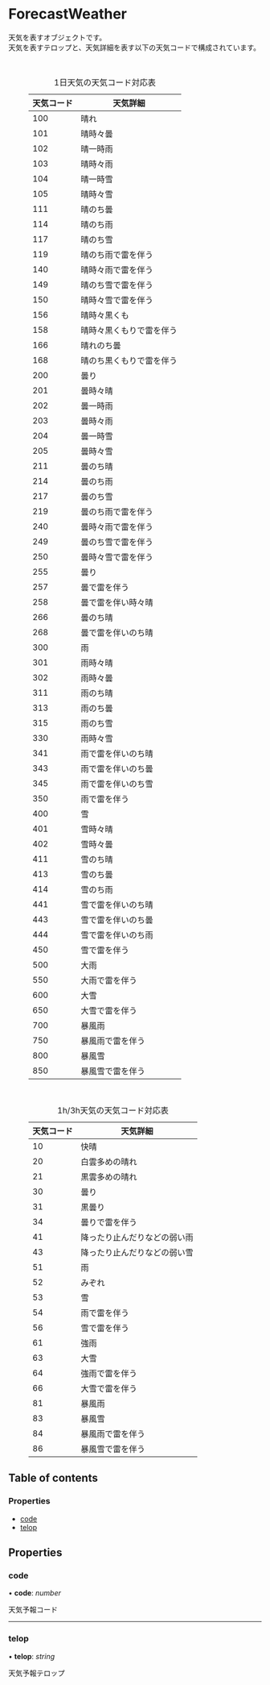 # ForecastWeather


天気を表すオブジェクトです。<br>
天気を表すテロップと、天気詳細を表す以下の天気コードで構成されています。
<p>&nbsp;</p>
<figure>
<table>
<caption>1日天気の天気コード対応表</caption>
<thead>
<tr><th>天気コード</th><th>天気詳細</th></tr>
</thead>
<tbody>
<tr><td>100</td><td>晴れ</td></tr>
<tr><td>101</td><td>晴時々曇</td></tr>
<tr><td>102</td><td>晴一時雨</td></tr>
<tr><td>103</td><td>晴時々雨</td></tr>
<tr><td>104</td><td>晴一時雪</td></tr>
<tr><td>105</td><td>晴時々雪</td></tr>
<tr><td>111</td><td>晴のち曇</td></tr>
<tr><td>114</td><td>晴のち雨</td></tr>
<tr><td>117</td><td>晴のち雪</td></tr>
<tr><td>119</td><td>晴のち雨で雷を伴う</td></tr>
<tr><td>140</td><td>晴時々雨で雷を伴う</td></tr>
<tr><td>149</td><td>晴のち雪で雷を伴う</td></tr>
<tr><td>150</td><td>晴時々雪で雷を伴う</td></tr>
<tr><td>156</td><td>晴時々黒くも</td></tr>
<tr><td>158</td><td>晴時々黒くもりで雷を伴う</td></tr>
<tr><td>166</td><td>晴れのち曇</td></tr>
<tr><td>168</td><td>晴のち黒くもりで雷を伴う</td></tr>
<tr><td>200</td><td>曇り</td></tr>
<tr><td>201</td><td>曇時々晴</td></tr>
<tr><td>202</td><td>曇一時雨</td></tr>
<tr><td>203</td><td>曇時々雨</td></tr>
<tr><td>204</td><td>曇一時雪</td></tr>
<tr><td>205</td><td>曇時々雪</td></tr>
<tr><td>211</td><td>曇のち晴</td></tr>
<tr><td>214</td><td>曇のち雨</td></tr>
<tr><td>217</td><td>曇のち雪</td></tr>
<tr><td>219</td><td>曇のち雨で雷を伴う</td></tr>
<tr><td>240</td><td>曇時々雨で雷を伴う</td></tr>
<tr><td>249</td><td>曇のち雪で雷を伴う</td></tr>
<tr><td>250</td><td>曇時々雪で雷を伴う</td></tr>
<tr><td>255</td><td>曇り</td></tr>
<tr><td>257</td><td>曇で雷を伴う</td></tr>
<tr><td>258</td><td>曇で雷を伴い時々晴</td></tr>
<tr><td>266</td><td>曇のち晴</td></tr>
<tr><td>268</td><td>曇で雷を伴いのち晴</td></tr>
<tr><td>300</td><td>雨</td></tr>
<tr><td>301</td><td>雨時々晴</td></tr>
<tr><td>302</td><td>雨時々曇</td></tr>
<tr><td>311</td><td>雨のち晴</td></tr>
<tr><td>313</td><td>雨のち曇</td></tr>
<tr><td>315</td><td>雨のち雪</td></tr>
<tr><td>330</td><td>雨時々雪</td></tr>
<tr><td>341</td><td>雨で雷を伴いのち晴</td></tr>
<tr><td>343</td><td>雨で雷を伴いのち曇</td></tr>
<tr><td>345</td><td>雨で雷を伴いのち雪</td></tr>
<tr><td>350</td><td>雨で雷を伴う</td></tr>
<tr><td>400</td><td>雪</td></tr>
<tr><td>401</td><td>雪時々晴</td></tr>
<tr><td>402</td><td>雪時々曇</td></tr>
<tr><td>411</td><td>雪のち晴</td></tr>
<tr><td>413</td><td>雪のち曇</td></tr>
<tr><td>414</td><td>雪のち雨</td></tr>
<tr><td>441</td><td>雪で雷を伴いのち晴</td></tr>
<tr><td>443</td><td>雪で雷を伴いのち曇</td></tr>
<tr><td>444</td><td>雪で雷を伴いのち雨</td></tr>
<tr><td>450</td><td>雪で雷を伴う</td></tr>
<tr><td>500</td><td>大雨</td></tr>
<tr><td>550</td><td>大雨で雷を伴う</td></tr>
<tr><td>600</td><td>大雪</td></tr>
<tr><td>650</td><td>大雪で雷を伴う</td></tr>
<tr><td>700</td><td>暴風雨</td></tr>
<tr><td>750</td><td>暴風雨で雷を伴う</td></tr>
<tr><td>800</td><td>暴風雪</td></tr>
<tr><td>850</td><td>暴風雪で雷を伴う</td></tr>
</tbody>
</table>
</figure>

<p>&nbsp;</p>
<figure>
<table>
<caption>1h/3h天気の天気コード対応表</caption>
<thead>
<tr><th>天気コード</th><th>天気詳細</th></tr>
</thead>
<tbody>
<tr><td>10</td><td>快晴</td></tr>
<tr><td>20</td><td>白雲多めの晴れ</td></tr>
<tr><td>21</td><td>黒雲多めの晴れ</td></tr>
<tr><td>30</td><td>曇り</td></tr>
<tr><td>31</td><td>黒曇り</td></tr>
<tr><td>34</td><td>曇りで雷を伴う</td></tr>
<tr><td>41</td><td>降ったり止んだりなどの弱い雨</td></tr>
<tr><td>43</td><td>降ったり止んだりなどの弱い雪</td></tr>
<tr><td>51</td><td>雨</td></tr>
<tr><td>52</td><td>みぞれ</td></tr>
<tr><td>53</td><td>雪</td></tr>
<tr><td>54</td><td>雨で雷を伴う</td></tr>
<tr><td>56</td><td>雪で雷を伴う</td></tr>
<tr><td>61</td><td>強雨</td></tr>
<tr><td>63</td><td>大雪</td></tr>
<tr><td>64</td><td>強雨で雷を伴う</td></tr>
<tr><td>66</td><td>大雪で雷を伴う</td></tr>
<tr><td>81</td><td>暴風雨</td></tr>
<tr><td>83</td><td>暴風雪</td></tr>
<tr><td>84</td><td>暴風雨で雷を伴う</td></tr>
<tr><td>86</td><td>暴風雪で雷を伴う</td></tr></tbody>
</table>
</figure>

## Table of contents

### Properties

- [code](forecastweather.md#code)
- [telop](forecastweather.md#telop)

## Properties

### code

• **code**: *number*

天気予報コード

___

### telop

• **telop**: *string*

天気予報テロップ
